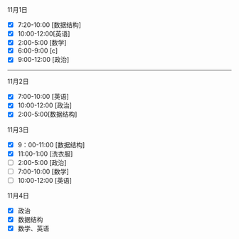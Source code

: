 11月1日  
- [x] 7:20-10:00 [数据结构]
- [x] 10:00-12:00[英语]
- [x] 2:00-5:00 [数学]
- [x] 6:00-9:00 [c]
- [x] 9:00-12:00 [政治]

---

11月2日
- [x] 7:00-10:00 [英语]
- [x] 10:00-12:00 [政治]
- [x] 2:00-5:00[数据结构]

11月3日
- [x] 9：00-11:00 [数据结构]
- [x] 11:00-1:00 [洗衣服]
- [ ] 2:00-5:00 [政治]
- [ ] 7:00-10:00 [数学]
- [ ] 10:00-12:00 [英语]

11月4日
- [x] 政治
- [x] 数据结构
- [x] 数学、英语
